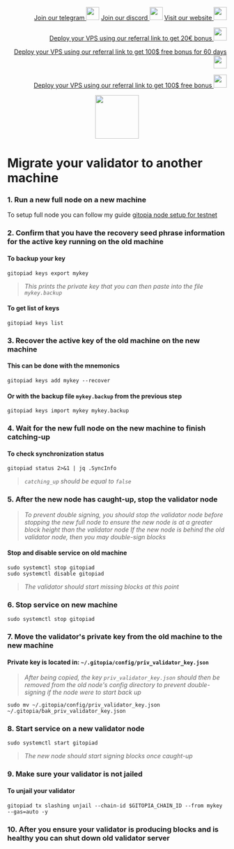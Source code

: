 <p style="font-size:14px" align="right">
<a href="https://t.me/kjnotes" target="_blank">Join our telegram <img src="https://user-images.githubusercontent.com/50621007/183283867-56b4d69f-bc6e-4939-b00a-72aa019d1aea.png" width="30"/></a>
<a href="https://discord.gg/JqQNcwff2e" target="_blank">Join our discord <img src="https://user-images.githubusercontent.com/50621007/176236430-53b0f4de-41ff-41f7-92a1-4233890a90c8.png" width="30"/></a>
<a href="https://kjnodes.com/" target="_blank">Visit our website <img src="https://user-images.githubusercontent.com/50621007/168689709-7e537ca6-b6b8-4adc-9bd0-186ea4ea4aed.png" width="30"/></a>
</p>

<p style="font-size:14px" align="right">
<a href="https://hetzner.cloud/?ref=y8pQKS2nNy7i" target="_blank">Deploy your VPS using our referral link to get 20€ bonus <img src="https://user-images.githubusercontent.com/50621007/174612278-11716b2a-d662-487e-8085-3686278dd869.png" width="30"/></a>
</p>
<p style="font-size:14px" align="right">
<a href="https://m.do.co/c/17b61545ca3a" target="_blank">Deploy your VPS using our referral link to get 100$ free bonus for 60 days <img src="https://user-images.githubusercontent.com/50621007/183284313-adf81164-6db4-4284-9ea0-bcb841936350.png" width="30"/></a>
</p>
<p style="font-size:14px" align="right">
<a href="https://www.vultr.com/?ref=7418642" target="_blank">Deploy your VPS using our referral link to get 100$ free bonus <img src="https://user-images.githubusercontent.com/50621007/183284971-86057dc2-2009-4d40-a1d4-f0901637033a.png" width="30"/></a>
</p>

<p align="center">
  <img height="100" height="auto" src="https://github.com/kj89/testnet_manuals/raw/main/pingpub/logos/gitopia.png">
</p>

# Migrate your validator to another machine

### 1. Run a new full node on a new machine
To setup full node you can follow my guide [gitopia node setup for testnet](https://github.com/kj89/testnet_manuals/blob/main/gitopia/README.md)

### 2. Confirm that you have the recovery seed phrase information for the active key running on the old machine

#### To backup your key
```
gitopiad keys export mykey
```
> _This prints the private key that you can then paste into the file `mykey.backup`_

#### To get list of keys
```
gitopiad keys list
```

### 3. Recover the active key of the old machine on the new machine

#### This can be done with the mnemonics
```
gitopiad keys add mykey --recover
```

#### Or with the backup file `mykey.backup` from the previous step
```
gitopiad keys import mykey mykey.backup
```

### 4. Wait for the new full node on the new machine to finish catching-up

#### To check synchronization status
```
gitopiad status 2>&1 | jq .SyncInfo
```
> _`catching_up` should be equal to `false`_

### 5. After the new node has caught-up, stop the validator node

> _To prevent double signing, you should stop the validator node before stopping the new full node to ensure the new node is at a greater block height than the validator node_
> _If the new node is behind the old validator node, then you may double-sign blocks_

#### Stop and disable service on old machine
```
sudo systemctl stop gitopiad
sudo systemctl disable gitopiad
```
> _The validator should start missing blocks at this point_

### 6. Stop service on new machine
```
sudo systemctl stop gitopiad
```

### 7. Move the validator's private key from the old machine to the new machine
#### Private key is located in: `~/.gitopia/config/priv_validator_key.json`

> _After being copied, the key `priv_validator_key.json` should then be removed from the old node's config directory to prevent double-signing if the node were to start back up_
```
sudo mv ~/.gitopia/config/priv_validator_key.json ~/.gitopia/bak_priv_validator_key.json
```

### 8. Start service on a new validator node
```
sudo systemctl start gitopiad
```
> _The new node should start signing blocks once caught-up_

### 9. Make sure your validator is not jailed
#### To unjail your validator
```
gitopiad tx slashing unjail --chain-id $GITOPIA_CHAIN_ID --from mykey --gas=auto -y
```

### 10. After you ensure your validator is producing blocks and is healthy you can shut down old validator server
